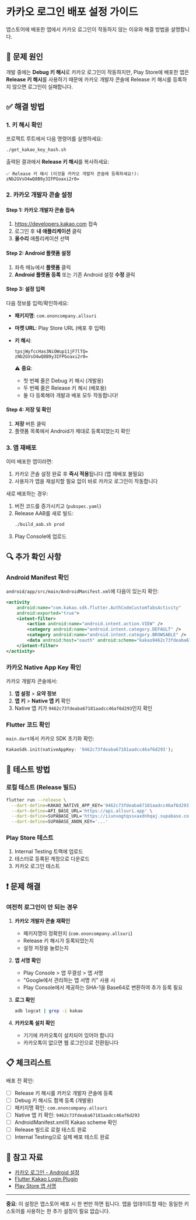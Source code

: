 # 카카오 로그인 배포 설정 가이드

앱스토어에 배포한 앱에서 카카오 로그인이 작동하지 않는 이유와 해결 방법을 설명합니다.

## 🔴 문제 원인

개발 중에는 **Debug 키 해시**로 카카오 로그인이 작동하지만, 
Play Store에 배포한 앱은 **Release 키 해시**를 사용하기 때문에 
카카오 개발자 콘솔에 Release 키 해시를 등록하지 않으면 로그인이 실패합니다.

## ✅ 해결 방법

### 1. 키 해시 확인

프로젝트 루트에서 다음 명령어를 실행하세요:

```bash
./get_kakao_key_hash.sh
```

출력된 결과에서 **Release 키 해시**를 복사하세요:

```
✅ Release 키 해시 (이것을 카카오 개발자 콘솔에 등록하세요!):
zNb2GVsO4wQ8B9y3IFPGoaxi2r0=
```

### 2. 카카오 개발자 콘솔 설정

#### Step 1: 카카오 개발자 콘솔 접속
1. https://developers.kakao.com 접속
2. 로그인 후 **내 애플리케이션** 클릭
3. **올수리** 애플리케이션 선택

#### Step 2: Android 플랫폼 설정
1. 좌측 메뉴에서 **플랫폼** 클릭
2. **Android 플랫폼 등록** 또는 기존 Android 설정 **수정** 클릭

#### Step 3: 설정 입력
다음 정보를 입력/확인하세요:

- **패키지명**: `com.ononcompany.allsuri`
- **마켓 URL**: Play Store URL (배포 후 입력)
- **키 해시**: 
  ```
  tpsjWyfccHas3NiOWup11jF7lTQ=
  zNb2GVsO4wQ8B9y3IFPGoaxi2r0=
  ```
  
  ⚠️ **중요**: 
  - 첫 번째 줄은 Debug 키 해시 (개발용)
  - 두 번째 줄은 Release 키 해시 (배포용)
  - 둘 다 등록해야 개발과 배포 모두 작동합니다!

#### Step 4: 저장 및 확인
1. **저장** 버튼 클릭
2. 플랫폼 목록에서 Android가 제대로 등록되었는지 확인

### 3. 앱 재배포

이미 배포한 앱이라면:
1. 카카오 콘솔 설정 완료 후 **즉시 적용**됩니다 (앱 재배포 불필요)
2. 사용자가 앱을 재설치할 필요 없이 바로 카카오 로그인이 작동합니다

새로 배포하는 경우:
1. 버전 코드를 증가시키고 (`pubspec.yaml`)
2. Release AAB를 새로 빌드:
   ```bash
   ./build_aab.sh prod
   ```
3. Play Console에 업로드

## 🔍 추가 확인 사항

### Android Manifest 확인

`android/app/src/main/AndroidManifest.xml`에 다음이 있는지 확인:

```xml
<activity
    android:name="com.kakao.sdk.flutter.AuthCodeCustomTabsActivity"
    android:exported="true">
    <intent-filter>
        <action android:name="android.intent.action.VIEW" />
        <category android:name="android.intent.category.DEFAULT" />
        <category android:name="android.intent.category.BROWSABLE" />
        <data android:host="oauth" android:scheme="kakao9462c73fdeaba67181aadcc46af6d293" />
    </intent-filter>
</activity>
```

### 카카오 Native App Key 확인

카카오 개발자 콘솔에서:
1. **앱 설정** > **요약 정보**
2. **앱 키** > **Native 앱 키** 확인
3. Native 앱 키가 `9462c73fdeaba67181aadcc46af6d293`인지 확인

### Flutter 코드 확인

`main.dart`에서 카카오 SDK 초기화 확인:

```dart
KakaoSdk.init(nativeAppKey: '9462c73fdeaba67181aadcc46af6d293');
```

## 🧪 테스트 방법

### 로컬 테스트 (Release 빌드)
```bash
flutter run --release \
  --dart-define=KAKAO_NATIVE_APP_KEY='9462c73fdeaba67181aadcc46af6d293' \
  --dart-define=API_BASE_URL='https://api.allsuri.app' \
  --dart-define=SUPABASE_URL='https://iiunvogtqssxaxdnhqaj.supabase.co' \
  --dart-define=SUPABASE_ANON_KEY='...'
```

### Play Store 테스트
1. Internal Testing 트랙에 업로드
2. 테스터로 등록된 계정으로 다운로드
3. 카카오 로그인 테스트

## ❗ 문제 해결

### 여전히 로그인이 안 되는 경우

1. **카카오 개발자 콘솔 재확인**
   - 패키지명이 정확한지 (`com.ononcompany.allsuri`)
   - Release 키 해시가 등록되었는지
   - 설정 저장을 눌렀는지

2. **앱 서명 확인**
   - Play Console > 앱 무결성 > 앱 서명
   - "Google에서 관리하는 앱 서명 키" 사용 시
   - Play Console에서 제공하는 SHA-1을 Base64로 변환하여 추가 등록 필요

3. **로그 확인**
   ```bash
   adb logcat | grep -i kakao
   ```
   
4. **카카오톡 설치 확인**
   - 기기에 카카오톡이 설치되어 있어야 합니다
   - 카카오톡이 없으면 웹 로그인으로 전환됩니다

## 📋 체크리스트

배포 전 확인:

- [ ] Release 키 해시를 카카오 개발자 콘솔에 등록
- [ ] Debug 키 해시도 함께 등록 (개발용)
- [ ] 패키지명 확인: `com.ononcompany.allsuri`
- [ ] Native 앱 키 확인: `9462c73fdeaba67181aadcc46af6d293`
- [ ] AndroidManifest.xml의 Kakao scheme 확인
- [ ] Release 빌드로 로컬 테스트 완료
- [ ] Internal Testing으로 실제 배포 테스트 완료

## 🔗 참고 자료

- [카카오 로그인 - Android 설정](https://developers.kakao.com/docs/latest/ko/kakaologin/android)
- [Flutter Kakao Login Plugin](https://pub.dev/packages/kakao_flutter_sdk)
- [Play Store 앱 서명](https://support.google.com/googleplay/android-developer/answer/9842756)

---

**중요**: 이 설정은 앱스토어 배포 시 한 번만 하면 됩니다. 
앱을 업데이트할 때는 동일한 키스토어를 사용하는 한 추가 설정이 필요 없습니다.

